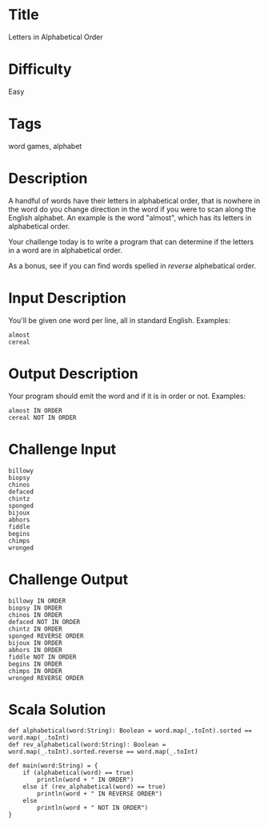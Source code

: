 # Title

Letters in Alphabetical Order

# Difficulty

Easy

# Tags

word games, alphabet

# Description

A handful of words have their letters in alphabetical order, that is nowhere in the word do you change direction in the word if you were to scan along the English alphabet. An example is the word "almost", which has its letters in alphabetical order.

Your challenge today is to write a program that can determine if the letters in a word are in alphabetical order.

As a bonus, see if you can find words spelled in *reverse* alphebatical order. 

# Input Description

You'll be given one word per line, all in standard English. Examples:

	almost
	cereal

# Output Description

Your program should emit the word and if it is in order or not. Examples:

	almost IN ORDER
	cereal NOT IN ORDER

# Challenge Input

	billowy
	biopsy
	chinos
	defaced
	chintz
	sponged
	bijoux
	abhors
	fiddle
	begins
	chimps
	wronged

# Challenge Output

	billowy IN ORDER
	biopsy IN ORDER
	chinos IN ORDER
	defaced NOT IN ORDER
	chintz IN ORDER
	sponged REVERSE ORDER 
	bijoux IN ORDER
	abhors IN ORDER
	fiddle NOT IN ORDER
	begins IN ORDER
	chimps IN ORDER
	wronged REVERSE ORDER

# Scala Solution

    def alphabetical(word:String): Boolean = word.map(_.toInt).sorted == word.map(_.toInt)
    def rev_alphabetical(word:String): Boolean = word.map(_.toInt).sorted.reverse == word.map(_.toInt)

    def main(word:String) = {
        if (alphabetical(word) == true) 
            println(word + " IN ORDER")
        else if (rev_alphabetical(word) == true) 
            println(word + " IN REVERSE ORDER")        
        else
            println(word + " NOT IN ORDER")
    }